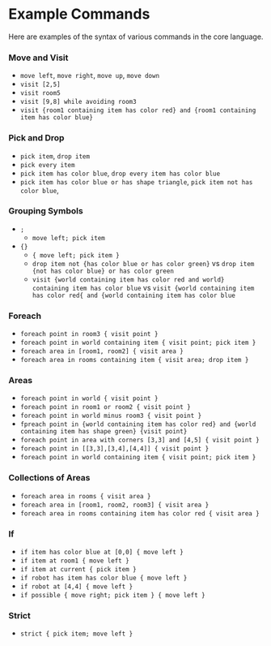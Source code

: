 # Example Commands

Here are examples of the syntax of various commands in the core language.


### Move and Visit

- `move left`, `move right`, `move up`, `move down`
- `visit [2,5]`
- `visit room5`
- `visit [9,8] while avoiding room3`
- `visit {room1 containing item has color red} and {room1 containing item has color blue}`

### Pick and Drop

- `pick item`, `drop item`
- `pick every item`
- `pick item has color blue`, `drop every item has color blue`
- `pick item has color blue or has shape triangle`, `pick item not has color blue`, 

### Grouping Symbols

- `;`
  - `move left; pick item`
- `{}`
  - `{ move left; pick item }`
  - `drop item not {has color blue or has color green}` vs `drop item {not has color blue} or has color green`
  - `visit {world containing item has color red and world} containing item has color blue` vs `visit {world containing item has color red{ and {world containing item has color blue`

### Foreach

- `foreach point in room3 { visit point }`
- `foreach point in world containing item { visit point; pick item }`
- `foreach area in [room1, room2] { visit area }`
- `foreach area in rooms containing item { visit area; drop item }`

### Areas

- `foreach point in world { visit point }`
- `foreach point in room1 or room2 { visit point }`
- `foreach point in world minus room3 { visit point }`
- `fpreach point in {world containing item has color red} and {world containing item has shape green} {visit point}`
- `foreach point in area with corners [3,3] and [4,5] { visit point }`
- `foreach point in [[3,3],[3,4],[4,4]] { visit point }`
- `foreach point in world containing item { visit point; pick item }`

### Collections of Areas

- `foreach area in rooms { visit area }`
- `foreach area in [room1, room2, room3] { visit area }`
- `foreach area in rooms containing item has color red { visit area }`

### If

- `if item has color blue at [0,0] { move left }`
- `if item at room1 { move left }`
- `if item at current { pick item }`
- `if robot has item has color blue { move left }`
- `if robot at [4,4] { move left }`
- `if possible { move right; pick item } { move left }`

### Strict

- `strict { pick item; move left }`
